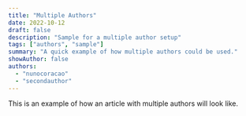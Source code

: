 ```yaml
---
title: "Multiple Authors"
date: 2022-10-12
draft: false
description: "Sample for a multiple author setup"
tags: ["authors", "sample"]
summary: "A quick example of how multiple authors could be used."
showAuthor: false
authors:
  - "nunocoracao"
  - "secondauthor"
---
```


This is an example of how an article with multiple authors will look like. 